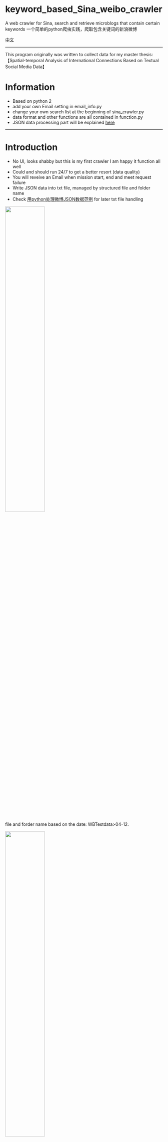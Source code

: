 # keyword_based_Sina_weibo_crawler
A web crawler for Sina, search and retrieve microblogs that contain certain keywords  一个简单的python爬虫实践，爬取包含关键词的新浪微博

[中文](./README.md)
***
This program originally was written to collect data for my master thesis:
【Spatial-temporal Analysis of International Connections Based on Textual Social Media Data】

# Information
- Based on python 2
- add your own Email setting in email_info.py
- change your own search list at the beginning of sina_crawler.py
- data format and other functions are all contained in function.py
- JSON data processing part will be explained [here](./Weibo_Extract.md)
***
# Introduction
- No UI, looks shabby but this is my first crawler I am happy it function all well
- Could and should run 24/7 to get a better resort (data quality)
- You will reveive an Email when mission start, end and meet request failure
- Write JSON data into txt file, managed by structured file and folder name
- Check [用python处理微博JSON数据范例](https://www.jianshu.com/p/2e3356b730a7) for later txt file handling

<img src="https://upload-images.jianshu.io/upload_images/42676-9c6525e2ba7ca429.png?imageMogr2/auto-orient/strip%7CimageView2/2/w/1240" width="50%" height="50%">

file and forder name based on the date: WBTestdata>04-12.

<img src="http://upload-images.jianshu.io/upload_images/42676-240c3aee71891a4f.png?imageMogr2/auto-orient/strip%7CimageView2/2/w/1240" width="50%" height="50%">

Every page of JSON data contains 10 records (in most case). Write each JSON into a txt file name with "keyword"+"date"+"page number"

<img src="http://upload-images.jianshu.io/upload_images/42676-a97b05ccb71dba86.png?imageMogr2/auto-orient/strip%7CimageView2/2/w/1240" width="50%" height="50%">


<img src="https://upload-images.jianshu.io/upload_images/42676-2b895873f7334562.png?imageMogr2/auto-orient/strip%7CimageView2/2/w/1240" width="50%" height="50%">

you could use [JSON editor](http://www.jsoneditoronline.org/)to check the data.

<img src="http://upload-images.jianshu.io/upload_images/42676-f8b5c11d84d127dc.png?imageMogr2/auto-orient/strip%7CimageView2/2/w/1240" width="50%" height="50%">

***
# Background

Sina Weibo provides normal user search function in all its client platforms. 

Theoretically, the page source contains all the content we see on a page, after downloading the HTML source we could analyze and extract useful data from it. 

However, most of the well-developed dynamic websites nowadays use AJAX techniques which is not easy to "crawl".

Good news is, Sina still keeping the m.weibo.cn site for smartphone browser user.

The mobile version site only realizes a small part of functions compare to PC Web version, but the general search function is kept.

Much like Web version, through [](m.weibo.cn), the search operation will return weibos from most recent post to older, 10 weibos in each page, and when user scroll down, new pages will be loaded from JSON files— which can be accessed by HTTP request.

For instance, search [Germany](https://m.weibo.cn/p/100103type=2&q=%E5%BE%B7%E5%9B%BD?type=wb) the page looks like this：


<img src="https://upload-images.jianshu.io/upload_images/42676-3db34e5731d91564.png?imageMogr2/auto-orient/strip%7CimageView2/2/w/1240" width="50%" height="50%">

Open developer tool，check *network*-->*XHR*，and scroll down till new feeds show up. Then you can see this link：

<img src="https://upload-images.jianshu.io/upload_images/42676-ad890fefddf44f53.png?imageMogr2/auto-orient/strip%7CimageView2/2/w/1240" width="50%" height="50%">

click for preview：

<img src="https://upload-images.jianshu.io/upload_images/42676-135fd42d7312073b.png?imageMogr2/auto-orient/strip%7CimageView2/2/w/1240" width="50%" height="50%">

Yes, this is our data.

check the format of this link：
```
https://m.weibo.cn/api/container/getIndex?type=all&queryVal=%E5%BE%B7%E5%9B%BD&featurecode=20000320&luicode=10000011&lfid=106003type%3D1&title=%E5%BE%B7%E5%9B%BD&containerid=100103type%3D1%26q%3D%E5%BE%B7%E5%9B%BD&page=2
```
decode URL，it actually is the same as：
```
https://m.weibo.cn/api/container/getIndex?type=all&queryVal=德国& featurecode=20000320&luicode=10000011&lfid=106003type%3D1&title=德国&containerid=100103type%3D1%26q%3D德国&page= 1%26q%3D%E5% BE%B7%E5%9B%BD&page=1
```
So the key information is obvious，`queryVal=德国` and `page=1`.
Based on this rule we can now make our own url to retreive data.

***
# Code structure
- import library request `import requests`
- Define header
```
# add header for the crawler
headers = {'User-Agent':'Mozilla/5.0 (Windows; U; Windows NT 6.1; en-US; rv:1.9.1.6) Gecko/20091201 Firefox/3.5.6'}
```
- Add your own keyword list
```
# Add in your search list!
search_list = ["Germany", "Austria", "China",]
......
```
- Encode Chinese into url format (if necessary)
```
# Create url encoded search list based on the word list you have gaven
urlencoded_search_list = url_encoding(search_list)
urls = create_url_list(urlencoded_search_list)
```
- Write `while: 1` to perform daily loop.

The "mission" for each day as I defined is：
**Start from page1 and continue to page+1, on the same time, get the creat time of last record in this page，if this record was created within two days,
we continue to next page, if not, we stop, and move to next word.**

Reason is, Sina seems not really return all records based on time. The 10 records from two requests on the same time may end up with one or two different weibo.
And the older the posts, the bigger the time interval -- page 1 may contain 10 posts from within 10 minutes, while page 100 will contain 10 posts from within 3 hours. 

- Inside the while loop
  1. Send an Email to myself when program start
  2. Creat folder according to the date
  3. Start from page 1 request data untill the last record was post longer than two days
  4. Finish all keyword search, send me another Email
  5. Print some information about the mission, and write the report into a log.txt
***
The comment line in the code is very into detail, please check for any further question.


